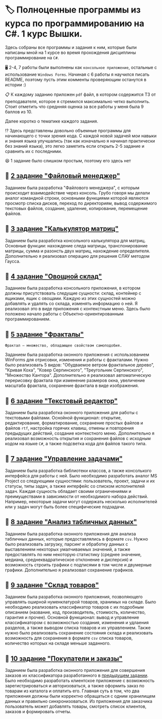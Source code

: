# :label: Полноценные программы из курса по программированию на C#. 1 курс Вышки.
Здесь собраны все программы и задания к ним, которые были написаны мной на 1 курсе во время прохождения дисциплины программирование на `C#`. 

:desktop_computer: 2-4, 7 работы были выполнены как `консольное приложение`, остальные с использование `Windows Forms`. Начиная с 6 работы я научился писать README, поэтому пусть этим комменты проверяющим останутся в истории :)

:clipboard: К каждому заданию приложен `pdf` файл, в котором содержится ТЗ от преподавателя, которое я стремился максимально четко выполнить. Стоит отметить что среднняя оценка за все работы у меня была 9 баллов из 10.

Далее коротко о тематике каждого задания.

:interrobang: Здесь представлены довольно объемные программы для начинающего с точки зрения кода. С каждой новой задачей мои навыки и знания языка улучшались (так как изначально я начинал практически без знаний языка), это легко заметить если открыть 2-5 задание и сравнить их с последними.

:laughing: 1 задание было слишком простым, поэтому его здесь нет 

## :round_pushpin: [2 задание "Файловый менеджер"](/02_FileManager)

Заданием была разработка "Файлового менеджера", с которым происходит взаимодействие через консоль. Грубо говоря мы делали аналог командной строки, основными функциями которой являются просмотр списка дисков, переход по директориям, вывод содержимого текстовых файлов, создание, удаление, копирование, перемещение файлов.

## :round_pushpin: [3 задание "Калькулятор матриц"](/03_MatrixCalc)

Заданием была разработка консольного калькулятора для матриц. Основные функции: нахождение следа матрицы, транспонирование матрицы, сумма и разонсть двух матриц, нахождение определителя. Дополнительно я реализовал операцию для решения СЛАУ методом Гаусса. 

## :round_pushpin: [4 задание "Овощной склад"](/04_WarehouseManager)

Заданием была разработка консольного приложения, в котором должны присутствовать следущие сущности: склад, контейнер с ящиками, ящик с овощами. Каждую из этих сущностей можно добавлять и удалять со склада, изменять информацию о ней. Я реализовал это в виде приложения с контекстным меню. Здесь было положено начало работы с Объектно-ориентированным программированием.

## :round_pushpin: [5 задание "Фракталы"](/05_FractalsWinForms)

`Фрактал — множество, обладающее свойством самоподобия.`

Заданием была разработка оконного приложения с использованием WinForms для отрисовки, изменения и работы с фракталами. Нужно было реализовать 5 видов: "Обудваемое ветром фрактальное дерево", "Кривая Коха", "Ковер Серпинского", "Треугольник Серпинского", "Множество Кантора". Дополнительно я реализовал автоматическую перерисовку фрактала при изменение размеров окна, увеличение масштаба фрактала, сохранение фрактала в виде изображения. 

## :round_pushpin: [6 задание "Текстовый редактор"](/06_NotePad--)

Заданием была разработка оконного приложения для работы с текстовыми файлами. Оснойной функционал: открытие, редактирование, форматирование, сохранение простых файлов и файлов `rtf`, настройка горячих клавиш, отмены и повторения предыдущих действий, создание контекстного меню. Дополнительно я реализовал возможность открытия и сохранения файлов с исходным кодом на языке `C#`, а также подсветка кода для файлов такого типа.

## :round_pushpin: [7 задание "Управление задачами"](/07_YourPlaner)

Заданием была разработка библиотеки классов, а также консолького интерфейса для работы с ней. Было необходимо разработать аналог MS Project со следующими сущностями: пользователь, проект, задачи и их статусы, типы задач, а также интерфейс со списком исполнителей задач. Каждая сущность обладает своими ограничениями и преимуществами в зависимости от необходимого набора действий. Например, некоторые задачи могут содержать несколько исполнителей или у задач могут быть более специфические подзадачи.

## :round_pushpin: [8 задание "Анализ табличных данных"](/08_ExcelMini)

Заданием была разработка оконного приложения для анализа табличных данных, которые предоставлялись в формате `csv`. Нужно было реализовать загрузку, парсинг и обработку данных с выставлением некоторых умалчиваемых значений, а также предоставлять по ним некоторую статистику (среднее значение, медиана, среднеквадратическое отклонение и дисперсия) и возможность строить графики с подписями в том числе и двумерные графики. Дополнительно я реализовал сохранение графиков. 

## :round_pushpin: [9 задание "Склад товаров"](/09_ProductsWarehouse)

Заданием была разработка оконного приложения, позволяющего управлять оширной нуменклатурой товаров, хранимых на складе. Было необходимо реализовать классификатор товаров с их подробным описанием (название, код, производитель, стоимость, количество, гарантия и прочее). Основной функционал: вывод и управление классификатором с возможностью создания, изменения и удлаения разделов, а также выводом списка товаров и их управлением. Также нужно было реализовать сохранение состояния склада и реализовать возможность для сохранения в формате `csv` списка товаров, количество которых на складе меньше заданного.

## :round_pushpin: [10 задание "Покупатели и заказы"](/10_SellersAndBuyers)

Заданием была разработка оконного приложения для совершения заказов их классификатора разработанного в [предыдущем задании](/09_ProductsWarehouse). Было необходимо разработать клиентское приложение с возможность зарегистрироваться и авторизоваться, а также оформить заказ по товарам из каталога и оплатить его. Главная суть в том, что два приложения должны были корректно обращаться с одним хранилищем данных и правильно синхронизоваться. Из приложения для заказчика пользователь может добавлять товары, смотреть список клиентов, заказов и формировать отчеты.